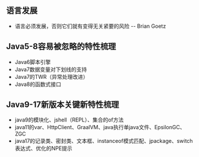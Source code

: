 ## 语言发展
- 语言必须发展，否则它们就有变得无关紧要的风险 -- Brian Goetz

## Java5-8容易被忽略的特性梳理
- Java6脚本引擎
- Java7数据变量对下划线的支持
- Java7的TWR（异常处理改进）
- Java8的函数式接口

## Java9-17新版本关键新特性梳理
- java9的模块化、jshell（REPL）、集合的of方法
- java11的var、HttpClient、GraalVM、java执行单java文件、EpsilonGC、ZGC
- java17的记录类、密封类、文本框、instanceof模式匹配、jpackage、switch表达式、优化的NPE提示